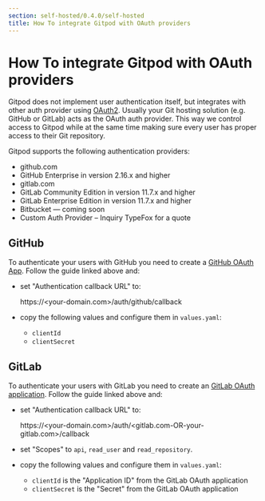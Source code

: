 ```yaml
---
section: self-hosted/0.4.0/self-hosted
title: How To integrate Gitpod with OAuth providers
---
```


# How To integrate Gitpod with OAuth providers

Gitpod does not implement user authentication itself, but integrates with other auth provider using [OAuth2](https://oauth.net/2/).
Usually your Git hosting solution (e.g. GitHub or GitLab) acts as the OAuth auth provider. This way we control access to Gitpod while at
the same time making sure every user has proper access to their Git repository.

Gitpod supports the following authentication providers:

- github.com
- GitHub Enterprise in version 2.16.x and higher
- gitlab.com
- GitLab Community Edition in version 11.7.x and higher
- GitLab Enterprise Edition in version 11.7.x and higher
- Bitbucket — coming soon
- Custom Auth Provider – Inquiry TypeFox for a quote

## GitHub

To authenticate your users with GitHub you need to create a [GitHub OAuth App](https://developer.github.com/apps/building-oauth-apps/creating-an-oauth-app/).
Follow the guide linked above and:

- set "Authentication callback URL" to:

  https://<your-domain.com>/auth/github/callback

- copy the following values and configure them in `values.yaml`:
  - `clientId`
  - `clientSecret`

## GitLab

To authenticate your users with GitLab you need to create an [GitLab OAuth application](https://docs.gitlab.com/ee/integration/oauth_provider.html).
Follow the guide linked above and:

- set "Authentication callback URL" to:

  https://<your-domain.com>/auth/<gitlab.com-OR-your-gitlab.com>/callback

- set "Scopes" to `api`, `read_user` and `read_repository`.
- copy the following values and configure them in `values.yaml`:
  - `clientId` is the "Application ID" from the GitLab OAuth application
  - `clientSecret` is the "Secret" from the GitLab OAuth application
